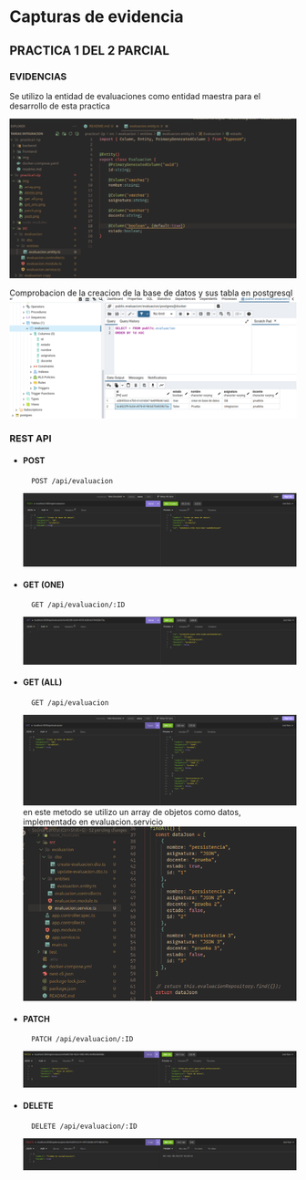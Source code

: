 # Capturas de evidencia

## PRACTICA 1 DEL 2 PARCIAL

### EVIDENCIAS

Se utilizo la entidad de evaluaciones como entidad maestra para el desarrollo de esta practica

![Alt text](./img/entidad.png "entidad evaluacion")

Comprobacion de la creacion de la base de datos y sus tabla en postgresql
![Alt text](./img/postgresql.png "base de datos")

### REST API

- #### POST
  ```
    POST /api/evaluacion
  ```
  ![Alt text](./img/post.png "metodo post")
- #### GET (ONE)

  ```
    GET /api/evaluacion/:ID
  ```

  ![Alt text](./img/get_one.png "metodo get one")

- #### GET (ALL)

  ```
    GET /api/evaluacion
  ```

  ![Alt text](./img/get_all.png "metodo find-all")
  en este metodo se utilizo un array de objetos como datos, implementado en evaluacion.servicio
  ![Alt text](./img/array.png "array de objetos")

- #### PATCH

  ```
    PATCH /api/evaluacion/:ID
  ```

  ![Alt text](./img/patch.png "metodo patch")

- #### DELETE
  ```
    DELETE /api/evaluacion/:ID
  ```
  ![Alt text](./img/delete.png "metodo delete")
